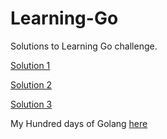 # Learning-Go
Solutions to Learning Go challenge.

[Solution 1](./solution-1.go)

[Solution 2](./solution-2.go)

[Solution 3](./solution-3.go)

My Hundred days of Golang [here](./100Go/)